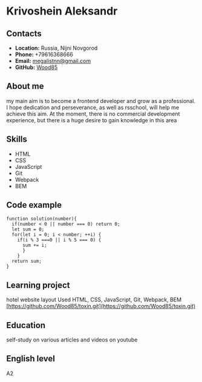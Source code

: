 # Krivoshein Aleksandr

## Contacts

* __Location:__ Russia, Nijni Novgorod
* __Phone:__ +79616368666
* __Email:__ megalistnn@gmail.com
* __GitHub:__ [Wood85](https://github.com/Wood85)

## About me 
my main aim is to become a frontend developer and grow as a professional.  I hope dedication and perseverance, as well as rsschool, will help me achieve this aim.  At the moment, there is no commercial development experience, but there is a huge desire to gain knowledge in this area

## Skills
  * HTML
  * CSS
  * JavaScript
  * Git
  * Webpack
  * BEM

## Code example
```
function solution(number){
  if(number < 0 || number === 0) return 0;
  let sum = 0;
  for(let i = 0; i < number; ++i) {
    if(i % 3 ===0 || i % 5 === 0) {
      sum += i;
      }
    }
  return sum;
}
```

## Learning project 
 hotel website layout
 Used HTML, CSS, JavaScript, Git, Webpack, BEM
 [https://github.com/Wood85/toxin.git](https://github.com/Wood85/toxin.git)

## Education
self-study on various articles and videos on youtube

## English level
A2